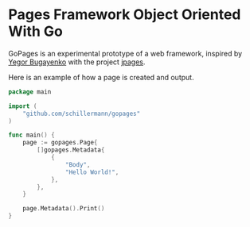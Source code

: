 # Pages Framework Object Oriented With Go

GoPages is an experimental prototype of a web framework, inspired by [Yegor Bugayenko](https://www.yegor256.com/) with the project [jpages](https://github.com/yegor256/jpages).


Here is an example of how a page is created and output.
```go
package main

import (
	"github.com/schillermann/gopages"
)

func main() {
	page := gopages.Page{
		[]gopages.Metadata{
			{
				"Body",
				"Hello World!",
			},
		},
	}

	page.Metadata().Print()
}
```